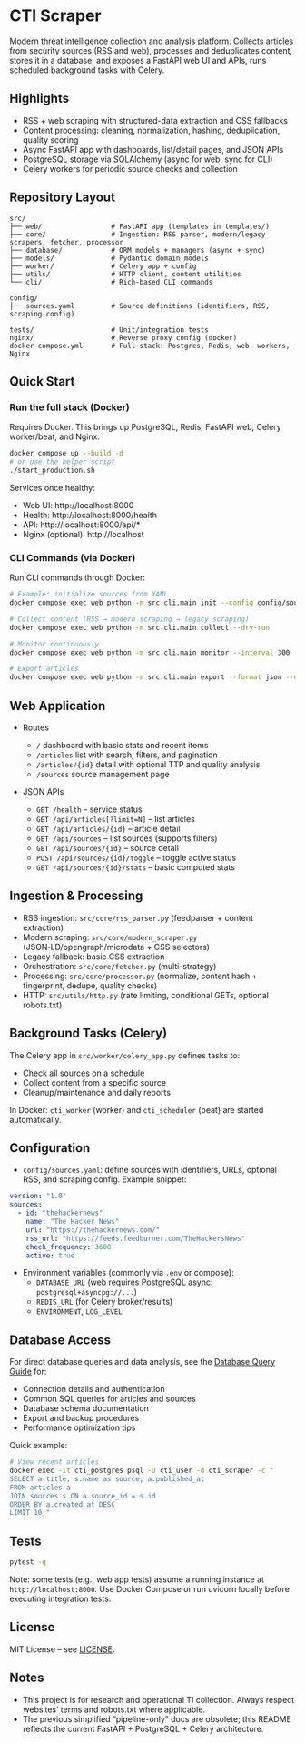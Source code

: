# CTI Scraper

Modern threat intelligence collection and analysis platform. Collects articles from security sources (RSS and web), processes and deduplicates content, stores it in a database, and exposes a FastAPI web UI and APIs, runs scheduled background tasks with Celery.

## Highlights

- RSS + web scraping with structured-data extraction and CSS fallbacks
- Content processing: cleaning, normalization, hashing, deduplication, quality scoring
- Async FastAPI app with dashboards, list/detail pages, and JSON APIs
- PostgreSQL storage via SQLAlchemy (async for web, sync for CLI)
- Celery workers for periodic source checks and collection

## Repository Layout

```
src/
├── web/                 # FastAPI app (templates in templates/)
├── core/                # Ingestion: RSS parser, modern/legacy scrapers, fetcher, processor
├── database/            # ORM models + managers (async + sync)
├── models/              # Pydantic domain models
├── worker/              # Celery app + config
├── utils/               # HTTP client, content utilities
└── cli/                 # Rich-based CLI commands

config/
├── sources.yaml         # Source definitions (identifiers, RSS, scraping config)

tests/                   # Unit/integration tests
nginx/                   # Reverse proxy config (docker)
docker-compose.yml       # Full stack: Postgres, Redis, web, workers, Nginx
```

## Quick Start

### Run the full stack (Docker)

Requires Docker. This brings up PostgreSQL, Redis, FastAPI web, Celery worker/beat, and Nginx.

```bash
docker compose up --build -d
# or use the helper script
./start_production.sh
```

Services once healthy:
- Web UI: http://localhost:8000
- Health: http://localhost:8000/health
- API: http://localhost:8000/api/*
- Nginx (optional): http://localhost

### CLI Commands (via Docker)

Run CLI commands through Docker:

```bash
# Example: initialize sources from YAML
docker compose exec web python -m src.cli.main init --config config/sources.yaml

# Collect content (RSS → modern scraping → legacy scraping)
docker compose exec web python -m src.cli.main collect --dry-run

# Monitor continuously
docker compose exec web python -m src.cli.main monitor --interval 300 --max-concurrent 5

# Export articles
docker compose exec web python -m src.cli.main export --format json --days 7 --output export.json
```

## Web Application

- Routes
  - `/` dashboard with basic stats and recent items
  - `/articles` list with search, filters, and pagination
  - `/articles/{id}` detail with optional TTP and quality analysis
  - `/sources` source management page

- JSON APIs
  - `GET /health` – service status
  - `GET /api/articles[?limit=N]` – list articles
  - `GET /api/articles/{id}` – article detail
  - `GET /api/sources` – list sources (supports filters)
  - `GET /api/sources/{id}` – source detail
  - `POST /api/sources/{id}/toggle` – toggle active status
  - `GET /api/sources/{id}/stats` – basic computed stats

## Ingestion & Processing

- RSS ingestion: `src/core/rss_parser.py` (feedparser + content extraction)
- Modern scraping: `src/core/modern_scraper.py` (JSON‑LD/opengraph/microdata + CSS selectors)
- Legacy fallback: basic CSS extraction
- Orchestration: `src/core/fetcher.py` (multi-strategy)
- Processing: `src/core/processor.py` (normalize, content hash + fingerprint, dedupe, quality checks)
- HTTP: `src/utils/http.py` (rate limiting, conditional GETs, optional robots.txt)

## Background Tasks (Celery)

The Celery app in `src/worker/celery_app.py` defines tasks to:
- Check all sources on a schedule
- Collect content from a specific source
- Cleanup/maintenance and daily reports

In Docker: `cti_worker` (worker) and `cti_scheduler` (beat) are started automatically.

## Configuration

- `config/sources.yaml`: define sources with identifiers, URLs, optional RSS, and scraping config. Example snippet:

```yaml
version: "1.0"
sources:
  - id: "thehackernews"
    name: "The Hacker News"
    url: "https://thehackernews.com/"
    rss_url: "https://feeds.feedburner.com/TheHackersNews"
    check_frequency: 3600
    active: true
```

- Environment variables (commonly via `.env` or compose):
  - `DATABASE_URL` (web requires PostgreSQL async: `postgresql+asyncpg://...`)
  - `REDIS_URL` (for Celery broker/results)
  - `ENVIRONMENT`, `LOG_LEVEL`

## Database Access

For direct database queries and data analysis, see the [Database Query Guide](DATABASE_QUERY_GUIDE.md) for:

- Connection details and authentication
- Common SQL queries for articles and sources
- Database schema documentation
- Export and backup procedures
- Performance optimization tips

Quick example:
```bash
# View recent articles
docker exec -it cti_postgres psql -U cti_user -d cti_scraper -c "
SELECT a.title, s.name as source, a.published_at 
FROM articles a 
JOIN sources s ON a.source_id = s.id 
ORDER BY a.created_at DESC 
LIMIT 10;"
```

## Tests

```bash
pytest -q
```

Note: some tests (e.g., web app tests) assume a running instance at `http://localhost:8000`. Use Docker Compose or run uvicorn locally before executing integration tests.

## License

MIT License – see [LICENSE](LICENSE).

## Notes

- This project is for research and operational TI collection. Always respect websites’ terms and robots.txt where applicable.
- The previous simplified “pipeline-only” docs are obsolete; this README reflects the current FastAPI + PostgreSQL + Celery architecture.
